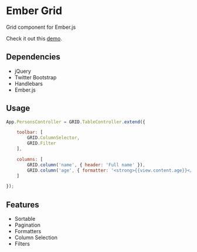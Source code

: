 Ember Grid
==========

Grid component for Ember.js

Check it out this [demo](http://myslik.github.io/ember-grid/examples/basic/index.html).

## Dependencies

* jQuery
* Twitter Bootstrap
* Handlebars
* Ember.js

## Usage

```javascript
App.PersonsController = GRID.TableController.extend({

    toolbar: [
        GRID.ColumnSelector,
        GRID.Filter
    ],

    columns: [
        GRID.column('name', { header: 'Full name' }),
        GRID.column('age', { formatter: '<strong>{{view.content.age}}</strong>' })
    ]

});
```

## Features

* Sortable
* Pagination
* Formatters
* Column Selection
* Filters

